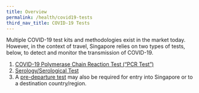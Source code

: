 ```yaml
---
title: Overview
permalink: /health/covid19-tests
third_nav_title: COVID-19 Tests
---
```


Multiple COVID-19 test kits and methodologies exist in the market today. However, in the context of travel, Singapore relies on two types of tests, below, to detect and monitor the transmission of COVID-19.

 1. [COVID-19 Polymerase Chain Reaction Test (“PCR Test”)](health/covid19-tests/pcrtest)
 2. [Serology/Serological Test](/health/covid19-tests/serology)
 3. A [pre-departure test](/health/covid19-tests/pre-departure-test) may also be required for entry into Singapore or to a destination country/region.



